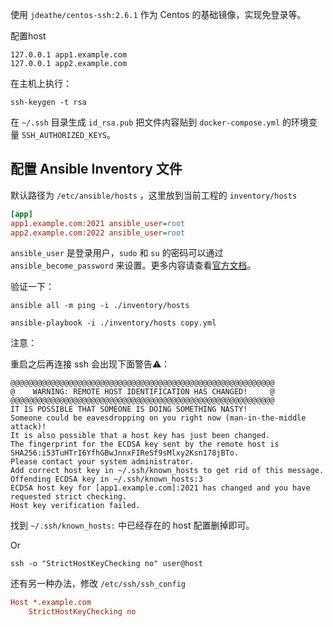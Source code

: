 使用 `jdeathe/centos-ssh:2.6.1` 作为 Centos 的基础镜像，实现免登录等。

配置host

```
127.0.0.1 app1.example.com
127.0.0.1 app2.example.com
```

在主机上执行：
```shell
ssh-keygen -t rsa
```

在 `~/.ssh` 目录生成 `id_rsa.pub` 把文件内容贴到 `docker-compose.yml` 的环境变量 `SSH_AUTHORIZED_KEYS`。

## 配置 Ansible Inventory 文件

默认路径为 `/etc/ansible/hosts` ，这里放到当前工程的 `inventory/hosts`

```ini
[app]
app1.example.com:2021 ansible_user=root
app2.example.com:2022 ansible_user=root
```

`ansible_user` 是登录用户，`sudo` 和 `su` 的密码可以通过 `ansible_become_password` 来设置。更多内容请查看[官方文档](https://docs.ansible.com/ansible/latest/user_guide/intro_inventory.html)。

验证一下：

```shell
ansible all -m ping -i ./inventory/hosts
```



```shell
ansible-playbook -i ./inventory/hosts copy.yml
```



注意：

重启之后再连接 ssh 会出现下面警告⚠️：

```shell
@@@@@@@@@@@@@@@@@@@@@@@@@@@@@@@@@@@@@@@@@@@@@@@@@@@@@@@@@@@
@    WARNING: REMOTE HOST IDENTIFICATION HAS CHANGED!     @
@@@@@@@@@@@@@@@@@@@@@@@@@@@@@@@@@@@@@@@@@@@@@@@@@@@@@@@@@@@
IT IS POSSIBLE THAT SOMEONE IS DOING SOMETHING NASTY!
Someone could be eavesdropping on you right now (man-in-the-middle attack)!
It is also possible that a host key has just been changed.
The fingerprint for the ECDSA key sent by the remote host is
SHA256:i53TuHTrI6YfhGBwJnnxFIReSf9sMlxy2Ksn178jBTo.
Please contact your system administrator.
Add correct host key in ~/.ssh/known_hosts to get rid of this message.
Offending ECDSA key in ~/.ssh/known_hosts:3
ECDSA host key for [app1.example.com]:2021 has changed and you have requested strict checking.
Host key verification failed.
```

找到 `~/.ssh/known_hosts:` 中已经存在的 host 配置删掉即可。

Or 

```shell
ssh -o "StrictHostKeyChecking no" user@host
```

还有另一种办法，修改 `/etc/ssh/ssh_config`

```ini
Host *.example.com
    StrictHostKeyChecking no
```

